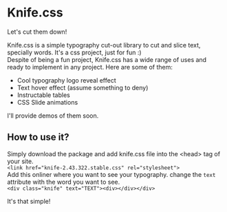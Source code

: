# Knife.css
Let's cut them down!

Knife.css is a simple typography cut-out library to cut and slice text, specially words. It's a css project, just for fun :)<br>
Despite of being a fun project, Knife.css has a wide range of uses and ready to implement in any project. Here are some of them:

<ul>
  <li>Cool typography logo reveal effect</li>
  <li>Text hover effect (assume something to deny)</li>
  <li>Instructable tables</li>
  <li>CSS Slide animations</li>
</ul>

I'll provide demos of them soon.

<h2>How to use it?</h2>
Simply download the package and add knife.css file into the &lt;head&gt; tag of your site.<br><code>&lt;link href="knife-2.43.322.stable.css" rel="stylesheet"&gt;</code>
<br>
Add this onliner where you want to see your typography. change the <code>text</code> attribute with the word you want to see.<br><code>&lt;div class="knife" text="TEXT">&lt;div&gt;&lt;/div&gt;&lt;/div&gt;</code>

It's that simple!
